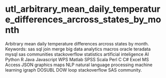 # utl_arbitrary_mean_daily_temperature_differences_arcross_states_by_month
Arbitrary mean daily temperature differences arcross states by month. Keywords: sas sql join merge big data analytics macros oracle teradata mysql sas communities stackoverflow statistics artificial inteligence AI Python R Java Javascript WPS Matlab SPSS Scala Perl C C# Excel MS Access JSON graphics maps NLP natural language processing machine learning igraph DOSUBL DOW loop stackoverflow SAS community.
